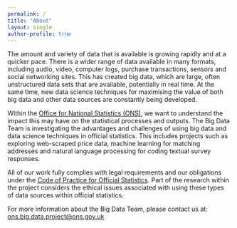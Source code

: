 ```yaml
---
permalink: /
title: "About"
layout: single
author-profile: true
---
```




The amount and variety of data that is available is growing rapidly and at a quicker pace. There is a wider range of data available in many formats, including audio, video, computer logs, purchase transactions, sensors and social networking sites. This has created big data, which are large, often unstructured data sets that are available, potentially in real time. At the same time, new data science techniques for maximising the value of both big data and other data sources are constantly being developed.

Within the [Office for National Statistics (ONS)](https://www.ons.gov.uk/), we want to understand the impact this may have on the statistical processes and outputs. The Big Data Team is investigating the advantages and challenges of using big data and data science techniques in official statistics. This includes projects such as exploring web-scraped price data, machine learning for matching addresses and natural language processing for coding textual survey responses.

All of our work fully complies with legal requirements and our obligations under the [Code of Practice for Official Statistics](https://www.statisticsauthority.gov.uk/osr/code-of-practice/). Part of the research within the project considers the ethical issues associated with using these types of data sources within official statistics.

For more information about the Big Data Team, please contact us at: [ons.big.data.project@ons.gov.uk](mailto:ons.big.data.project@ons.gov.uk)

<br>
<br>
<br>
<br>
